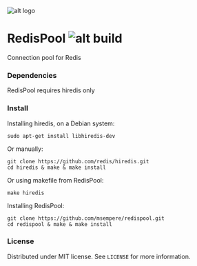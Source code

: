 ![alt logo](http://i.imgur.com/0yz70i0.png?1)
# RedisPool ![alt build](https://travis-ci.org/msempere/redispool.svg?branch=master)
Connection pool for Redis

### Dependencies
RedisPool requires hiredis only

### Install
Installing hiredis, on a Debian system:
```
sudo apt-get install libhiredis-dev
```

Or manually:
```
git clone https://github.com/redis/hiredis.git
cd hiredis & make & make install
```

Or using makefile from RedisPool:
```
make hiredis
```

Installing RedisPool:
```
git clone https://github.com/msempere/redispool.git
cd redispool & make & make install
```

### License
Distributed under MIT license. See `LICENSE` for more information.
